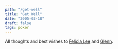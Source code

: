 ```yaml
---
path: "/get-well"
title: "Get Well"
date: "2005-03-18"
draft: false
tags: poker
---
```


All thoughts and best wishes to <a href="http://felicialee.blogspot.com/2005/03/bad-news.html">Felicia Lee</a> and <a href="http://bagsmode.blogspot.com/">Glenn</a>.
